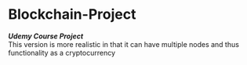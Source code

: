 # Blockchain-Project
***Udemy Course Project***
<br />
This version is more realistic in that it can have multiple nodes and thus functionality as a cryptocurrency
